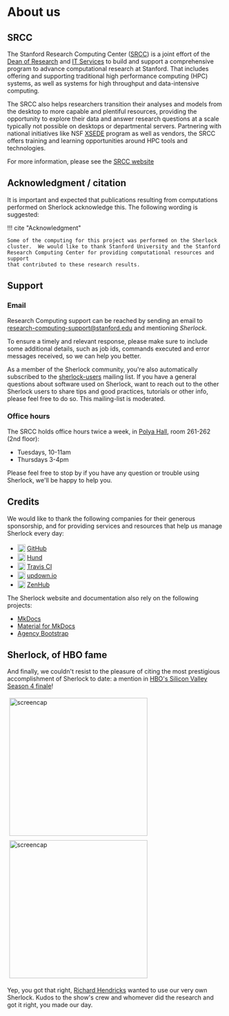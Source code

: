 # About us

## SRCC

The Stanford Research Computing Center ([SRCC][url_srcc]) is a joint effort of
the [Dean of Research]() and [IT Services][url_uit] to build and support a
comprehensive program to advance computational research at Stanford.  That
includes offering and supporting traditional high performance computing (HPC)
systems, as well as systems for high throughput and data-intensive computing.

The SRCC also helps researchers transition their analyses and models from the
desktop to more capable and plentiful resources, providing the opportunity to
explore their data and answer research questions at a scale typically not
possible on desktops or departmental servers. Partnering with national
initiatives like NSF [XSEDE][url_xsede] program as well as vendors, the SRCC
offers training and learning opportunities around HPC tools and technologies.

For more information, please see the [SRCC website][url_srcc]

[email]:          mailto:research-computing-support@stanford.edu
[url_provost]:    //provost.stanford.edu/
[url_dor]:        //doresearch.stanford.edu/research-offices/dor-office-vice-provost-and-dean-research
[url_uit]:        //uit.stanford.edu
[url_srcc]:       //srcc.stanford.edu
[url_xsede]:      //xsede.org


## Acknowledgment / citation

It is important and expected that publications resulting from computations
performed on Sherlock acknowledge this. The following wording is suggested:

!!! cite "Acknowledgment"

    Some of the computing for this project was performed on the Sherlock
    cluster.  We would like to thank Stanford University and the Stanford
    Research Computing Center for providing computational resources and support
    that contributed to these research results.


## Support

### Email

Research Computing support can be reached by sending an email to
research-computing-support@stanford.edu and mentioning *Sherlock*.

To ensure a timely and relevant response, please make sure to include some
additional details, such as job ids, commands executed and error messages
received, so we can help you better.

As a member of the Sherlock community, you're also automatically subscribed to
the [sherlock-users][url_shu_ml] mailing list. If you have a general questions
about software used on Sherlock, want to reach out to the other Sherlock users
to share tips and good practices, tutorials or other info, please feel free to
do so. This mailing-list is moderated.


### Office hours

The SRCC holds office hours twice a week, in [Polya Hall][url_polya], room
261-262 (2nd floor):

* Tuesdays, 10-11am
* Thursdays 3-4pm

Please feel free to stop by if you have any question or trouble using Sherlock,
we'll be happy to help you.


[url_shu_ml]: https://mailman.stanford.edu/mailman/listinfo/sherlock-users
[url_polya]:  https://campus-map.stanford.edu/?id=14-160&lat=37.42898333&lng=-122.17752929&zoom=17&srch=polya%20hall

## Credits

We would like to thank the following companies for their generous sponsorship,
and for providing services and resources that help us manage Sherlock every
day:

<style>
img[alt="favicon"] {
    bottom: -3px;
    height: 18px;
    position:relative;
}
img[alt="screencap"] {
    width: 320px;
    margin: 5px;
}
</style>

* ![favicon](//github.com/favicon.ico) [GitHub](https://github.com)
* ![favicon](//hund.io/favicon.ico) [Hund](https://hund.io)
* ![favicon](//travis-ci.com/images/favicon.png) [Travis CI](https://travis-ci.com)
* ![favicon](//updown.io/favicon.ico) [updown.io](https://updown.io/)
* ![favicon](//zenhub.com/favicon.ico) [ZenHub](https://zenhub.com)


The Sherlock website and documentation also rely on the following projects:

* [MkDocs](//mkdocs.org)
* [Material for MkDocs](//squidfunk.github.io/mkdocs-material/)
* [Agency Bootstrap](//startbootstrap.com/template-overviews/agency/)


## Sherlock, of HBO fame

And finally, we couldn't resist to the pleasure of citing the most
prestigious accomplishment of Sherlock to date: a mention in [HBO's Silicon
Valley][url_sv] [Season 4 finale][url_ep38]!

![screencap](/img/richard.png)
![screencap](/img/bighead.png)

Yep, you got that right, [Richard Hendricks][url_richard] wanted to use our
very own Sherlock. Kudos to the show's crew and whomever did the research and
got it right, you made our day.

[url_sv]:       http://www.hbo.com/silicon-valley/episodes/4/38-server-error
[url_ep38]:     http://www.hbo.com/silicon-valley
[url_richard]:  http://www.hbo.com/silicon-valley/cast-and-crew/thomas-middleditch
